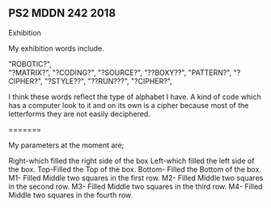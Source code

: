 ## PS2 MDDN 242 2018

Exhibition

My exhibition words include.

"ROBOTIC?",     
 "?MATRIX?",
 "?CODING?",
 "?SOURCE?",
 "??BOXY??",
 "PATTERN?",
 "?CIPHER?",
 "?STYLE??",
 "??RUN???",
 "?CIPHER?",

I think these words reflect the type of alphabet I have. A kind of code which has a computer look to it and on its own is a cipher because most of the letterforms they are not easily deciphered. 




=======

My parameters at the moment are;

Right-which filled the right side of the box
Left-which filled the left side of the box.
Top-Filled the Top of the box.
Bottom- Filled the Bottom of the box.
M1- Filled Middle two squares in the first row.
M2- Filled Middle two squares in the second row.
M3- Filled Middle two squares in the third row.
M4- Filled Middle two squares in the fourth row.
